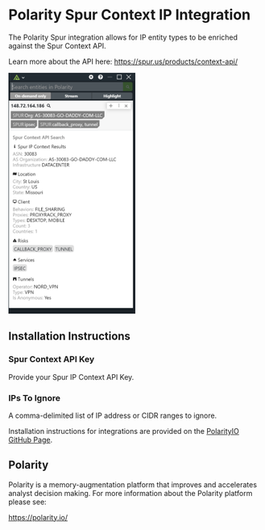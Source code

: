 # Polarity Spur Context IP Integration

The Polarity Spur integration allows for IP entity types to be enriched against the Spur Context API.

Learn more about the API here: https://spur.us/products/context-api/

<img src="images/overlay.png" width="50%">

## Installation Instructions

### Spur Context API Key 

Provide your Spur IP Context API Key. 

### IPs To Ignore

A comma-delimited list of IP address or CIDR ranges to ignore.

Installation instructions for integrations are provided on the [PolarityIO GitHub Page](https://polarityio.github.io/).

## Polarity

Polarity is a memory-augmentation platform that improves and accelerates analyst decision making.  For more information about the Polarity platform please see:

https://polarity.io/
